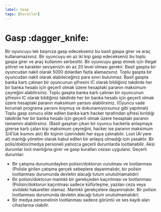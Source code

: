 ```yaml
---
label: Gasp
tags: [kurallar]
---
```


# Gasp :dagger_knife:
Bir oyuncuyu tek başınıza gasp edecekseniz bu basit gaspa girer ve araç kullanamazsınız.
Bir oyuncuyu en az iki kişi gasp edecekseniz bu toplu gaspa girer ve araç kullanımı serbesttir.
Bir oyuncuyu gasp etmek için illegal şöhret ve karakter seviyenizin en az 20 level olması gerekir.
Basit gaspta bir oyuncudan nakit olarak 5000 dolardan fazla alamazsınız.
Toplu gaspta bir oyuncudan nakit olarak alabileceğiniz para sınırı bulunmaz.
Basit gaspta banka kartı çalınan bir oyuncunun şifresini IC olarak bildiğiniz takdirde her bir banka hesabı için geçerli olmak üzere hesaptaki paranın maksimum çeyreğini alabilirsiniz.
Toplu gaspta banka kartı çalınan bir oyuncunun şifresini IC olarak bildiğiniz takdirde her bir banka hesabı için geçerli olmak üzere hesaptaki paranın maksimum yarısını alabilirsiniz. (Oyuncu vade korumalı programa yarısını koymuş ve dokunamıyorsunuz gibi yapılmalı)
Toplu gasp sonucu elde edilen banka kartı hacker tarafından şifresi kırıldığı takdirde her bir banka hesabı için geçerli olmak üzere hesaptaki paranın tamamını alabilirsiniz. (Basit gasptan çıkan bir oyuncu hackerla anlaşmaya girerse kartı çalan kişi maksimum çeyreğini, hacker ise paranın maksimum 3/4'lük kısmını alır)
Bir kişinin üzerindeki her eşya çalınabilir. Loot (Al yere at) mantığı yönetim olarak kabul edilen bir anlayış olmadığı için yasaktır.
Bir polis/doktor/medya personeli yalnızca geçerli durumlarda lootlanabilir. Aksi durumlar loot mantığına girer ve gasp kuralları cezası uygulanır.
Geçerli durumlar:
- Bir çatışma durumundayken polisin/doktorun vurulması ve lootlanması (Polisle girilen çatışma gerçek sebeplere dayanmalıdır, bir polisin lootlanması durumunda devletin alacağı tutum unutulmamalıdır)
- Bir polisin/doktorun mantıklı bir gerekçeden kaçırılması ve lootlanması (Polisin/doktorun kaçırılması sadece küfürleşme, yazılan ceza veya sivildeki hakaretler olamaz. Mantıklı gerekçelere dayanmalıdır. Bir polisin lootlanması durumunda devletin alacağı tutum unutulmamalıdır)
- Bir medya personelinin lootlanması sadece görüntü ve ses kaydı alan cihazlarına olabilir.
